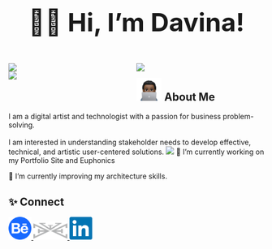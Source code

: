 
<br>
<h1 align="center" style="font-size:50px" vertical-align="middle"> ✌🏾 Hi, I’m Davina!</h1>
<br>

<img width = "50%" align = "left" src = "https://github-readme-stats.vercel.app/api?username=davinawooley&theme=algolia" />
<img width = "50%" align = "left" src = "https://github-readme-stats.vercel.app/api/top-langs/?username=davinawooley&layout=compact&theme=algolia" />
<img width = "50%" align = "left" src = "https://github-readme-streak-stats.herokuapp.com/?user=davinawooley&theme=dark&background=040f2c&ring=0badfe" />
<h2> <img height = "45" src = "dewComp.PNG" display = "inline"/>  About Me</h2>
I am a digital artist and technologist with a passion for business problem-solving.<br><br>I am interested in understanding stakeholder needs to develop effective, technical, and artistic user-centered solutions. 
<img width = "45%" align = "inline" src = "https://skills.thijs.gg/icons?i=java,js,py,react,mysql,html,css&theme=light" />
🔭 I’m currently working on my Portfolio Site and Euphonics

🌱 I’m currently improving my architecture skills.

<h2> ✨ Connect </h2>     
<a href = "https://www.behance.com/davinawooley" target="_blank"> <img height = "45" align = "inline" src = "behance.png" />
</a>
<a href = "https://www.davinawooley.com" target="_blank"> <img height = "35" align = "inline" src = "LogoGrey.png" />
</a>
<a href = "https://www.linkedin.com/in/davinawooley/" target="_blank"> <img height = "45" align = "inline" src = "li.png" />
</a>
<br><br><br>

